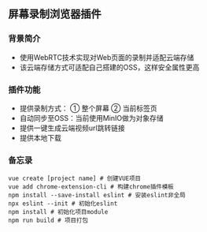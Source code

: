## 屏幕录制浏览器插件

### 背景简介
  - 使用WebRTC技术实现对Web页面的录制并适配云端存储
  - 该云端存储方式可适配自己搭建的OSS，这样安全属性更高

### 插件功能
  - 提供录制方式：
    ① 整个屏幕
    ② 当前标签页
  - 自动同步至OSS：当前使用MinIO做为对象存储
  - 提供一键生成云端视频url跳转链接
  - 提供本地下载

### 备忘录
```
vue create [project name] # 创建VUE项目
vue add chrome-extension-cli # 构建chrome插件模板
npm install --save-install eslint # 安装eslint非全局
npx eslint --init # 初始化eslint
npm install # 初始化项目module
npm run build # 项目打包
```